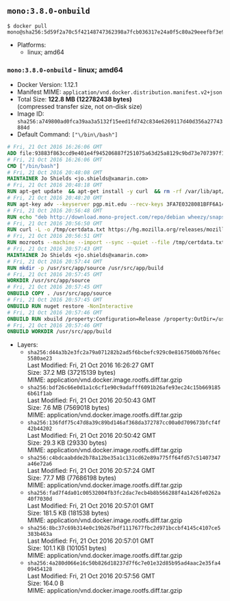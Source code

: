 ## `mono:3.8.0-onbuild`

```console
$ docker pull mono@sha256:5d59f2a70c5f42148747362398a7fcb036317e24a0f5c80a29eeefbf3e976f77
```

-	Platforms:
	-	linux; amd64

### `mono:3.8.0-onbuild` - linux; amd64

-	Docker Version: 1.12.1
-	Manifest MIME: `application/vnd.docker.distribution.manifest.v2+json`
-	Total Size: **122.8 MB (122782438 bytes)**  
	(compressed transfer size, not on-disk size)
-	Image ID: `sha256:a749800ad0fca39aa3a5132f15eed1fd742c834e6269117d40d356a27743884d`
-	Default Command: `["\/bin\/bash"]`

```dockerfile
# Fri, 21 Oct 2016 16:26:06 GMT
ADD file:93883f863ccd9e401e4f945206887f251075a63d25a8129c9bd73e707397f109 in / 
# Fri, 21 Oct 2016 16:26:06 GMT
CMD ["/bin/bash"]
# Fri, 21 Oct 2016 20:48:08 GMT
MAINTAINER Jo Shields <jo.shields@xamarin.com>
# Fri, 21 Oct 2016 20:48:18 GMT
RUN apt-get update 	&& apt-get install -y curl 	&& rm -rf /var/lib/apt/lists/*
# Fri, 21 Oct 2016 20:48:20 GMT
RUN apt-key adv --keyserver pgp.mit.edu --recv-keys 3FA7E0328081BFF6A14DA29AA6A19B38D3D831EF
# Fri, 21 Oct 2016 20:56:48 GMT
RUN echo "deb http://download.mono-project.com/repo/debian wheezy/snapshots/3.8.0 main" > /etc/apt/sources.list.d/mono-xamarin.list         && echo "deb http://download.mono-project.com/repo/debian 38-security main" >> /etc/apt/sources.list.d/mono-xamarin.list 	&& apt-get update 	&& apt-get install -y mono-devel fsharp mono-vbnc nuget 	&& rm -rf /var/lib/apt/lists/*
# Fri, 21 Oct 2016 20:56:50 GMT
RUN curl -L -o /tmp/certdata.txt https://hg.mozilla.org/releases/mozilla-release/raw-file/5d447d9abfdf/security/nss/lib/ckfw/builtins/certdata.txt
# Fri, 21 Oct 2016 20:56:51 GMT
RUN mozroots --machine --import --sync --quiet --file /tmp/certdata.txt
# Fri, 21 Oct 2016 20:57:43 GMT
MAINTAINER Jo Shields <jo.shields@xamarin.com>
# Fri, 21 Oct 2016 20:57:44 GMT
RUN mkdir -p /usr/src/app/source /usr/src/app/build
# Fri, 21 Oct 2016 20:57:45 GMT
WORKDIR /usr/src/app/source
# Fri, 21 Oct 2016 20:57:45 GMT
ONBUILD COPY . /usr/src/app/source
# Fri, 21 Oct 2016 20:57:45 GMT
ONBUILD RUN nuget restore -NonInteractive
# Fri, 21 Oct 2016 20:57:46 GMT
ONBUILD RUN xbuild /property:Configuration=Release /property:OutDir=/usr/src/app/build/
# Fri, 21 Oct 2016 20:57:46 GMT
ONBUILD WORKDIR /usr/src/app/build
```

-	Layers:
	-	`sha256:d44a3b2e3fc2a79a071282b2ad5f6bcbefc929c0e816750b0b76f6ec5580ae23`  
		Last Modified: Fri, 21 Oct 2016 16:26:27 GMT  
		Size: 37.2 MB (37215139 bytes)  
		MIME: application/vnd.docker.image.rootfs.diff.tar.gzip
	-	`sha256:bdf26c66e0d1a1c6cf1e90c9adafff6091b26afe93ec24c15b6691856b61f1ab`  
		Last Modified: Fri, 21 Oct 2016 20:50:43 GMT  
		Size: 7.6 MB (7569018 bytes)  
		MIME: application/vnd.docker.image.rootfs.diff.tar.gzip
	-	`sha256:136fdf75c47d8a39c89bd146af368da372787cc00a0d709673bfcf4f42b44202`  
		Last Modified: Fri, 21 Oct 2016 20:50:42 GMT  
		Size: 29.3 KB (29330 bytes)  
		MIME: application/vnd.docker.image.rootfs.diff.tar.gzip
	-	`sha256:c4bdcaabdde2b78a12be35a1c131cd62e89a775ff64fd57c51407347a46e72a6`  
		Last Modified: Fri, 21 Oct 2016 20:57:24 GMT  
		Size: 77.7 MB (77686198 bytes)  
		MIME: application/vnd.docker.image.rootfs.diff.tar.gzip
	-	`sha256:fad7f4da01c00532004fb3fc2dac7ecb4b8b566288f4a1426fe0262a40f7030d`  
		Last Modified: Fri, 21 Oct 2016 20:57:01 GMT  
		Size: 181.5 KB (181538 bytes)  
		MIME: application/vnd.docker.image.rootfs.diff.tar.gzip
	-	`sha256:8bc37c69b314e0c19b267bdf1117677fbc2d971bccbf4145c4107ce5383b463a`  
		Last Modified: Fri, 21 Oct 2016 20:57:01 GMT  
		Size: 101.1 KB (101051 bytes)  
		MIME: application/vnd.docker.image.rootfs.diff.tar.gzip
	-	`sha256:4a280d066e16c50b826d18237d7f6c7e01e32d85b95ad4aac2e35fa409454128`  
		Last Modified: Fri, 21 Oct 2016 20:57:56 GMT  
		Size: 164.0 B  
		MIME: application/vnd.docker.image.rootfs.diff.tar.gzip
